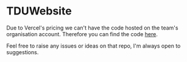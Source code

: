 # TDUWebsite

Due to Vercel's pricing we can't have the code hosted on the team's organisation account. Therefore you can find the code [here](https://github.com/sebasptsch/TDUWebsite).

Feel free to raise any issues or ideas on that repo, I'm always open to suggestions.
